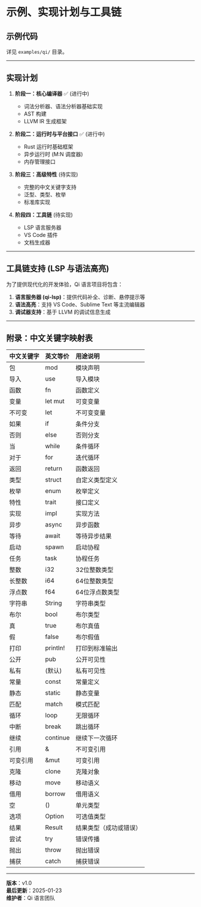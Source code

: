# 示例、实现计划与工具链

## 示例代码

详见 `examples/qi/` 目录。

---

## 实现计划

1. **阶段一：核心编译器** ✅ (进行中)
   - 词法分析器、语法分析器基础实现
   - AST 构建
   - LLVM IR 生成框架

2. **阶段二：运行时与平台接口** ✅ (进行中)
   - Rust 运行时基础框架
   - 异步运行时 (M:N 调度器)
   - 内存管理接口

3. **阶段三：高级特性** (待实现)
   - 完整的中文关键字支持
   - 泛型、类型、枚举
   - 标准库实现

4. **阶段四：工具链** (待实现)
   - LSP 语言服务器
   - VS Code 插件
   - 文档生成器

---

## 工具链支持 (LSP 与语法高亮)

为了提供现代化的开发体验，Qi 语言项目将包含：

1. **语言服务器 (qi-lsp)**：提供代码补全、诊断、悬停提示等
2. **语法高亮**：支持 VS Code、Sublime Text 等主流编辑器
3. **调试器支持**：基于 LLVM 的调试信息生成

---

## 附录：中文关键字映射表

| 中文关键字 | 英文等价    | 用途说明               |
| :--------- | :---------- | :--------------------- |
| 包         | mod         | 模块声明               |
| 导入       | use         | 导入模块               |
| 函数       | fn          | 函数定义               |
| 变量       | let mut     | 可变变量               |
| 不可变     | let         | 不可变变量             |
| 如果       | if          | 条件分支               |
| 否则       | else        | 否则分支               |
| 当         | while       | 条件循环               |
| 对于       | for         | 迭代循环               |
| 返回       | return      | 函数返回               |
| 类型     | struct      | 自定义类型定义             |
| 枚举       | enum        | 枚举定义               |
| 特性       | trait       | 接口定义               |
| 实现       | impl        | 实现方法               |
| 异步       | async       | 异步函数               |
| 等待       | await       | 等待异步结果           |
| 启动       | spawn       | 启动协程               |
| 任务       | task        | 协程任务               |
| 整数       | i32         | 32位整数类型           |
| 长整数     | i64         | 64位整数类型           |
| 浮点数     | f64         | 64位浮点数类型         |
| 字符串     | String      | 字符串类型             |
| 布尔       | bool        | 布尔类型               |
| 真         | true        | 布尔真值               |
| 假         | false       | 布尔假值               |
| 打印       | println!    | 打印到标准输出         |
| 公开       | pub         | 公开可见性             |
| 私有       | (默认)      | 私有可见性             |
| 常量       | const       | 常量定义               |
| 静态       | static      | 静态变量               |
| 匹配       | match       | 模式匹配               |
| 循环       | loop        | 无限循环               |
| 中断       | break       | 跳出循环               |
| 继续       | continue    | 继续下一次循环         |
| 引用       | &           | 不可变引用             |
| 可变引用   | &mut        | 可变引用               |
| 克隆       | clone       | 克隆对象               |
| 移动       | move        | 移动语义               |
| 借用       | borrow      | 借用语义               |
| 空         | ()          | 单元类型               |
| 选项       | Option      | 可选值类型             |
| 结果       | Result      | 结果类型（成功或错误） |
| 尝试       | try         | 错误传播               |
| 抛出       | throw       | 抛出错误               |
| 捕获       | catch       | 捕获错误               |

---

**版本**：v1.0  
**最后更新**：2025-01-23  
**维护者**：Qi 语言团队
